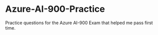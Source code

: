 # Azure-AI-900-Practice
Practice questions for the Azure AI-900 Exam that helped me pass first time.
